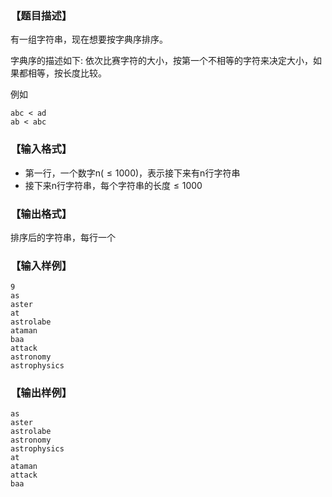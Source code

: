 ### 【题目描述】

有一组字符串，现在想要按字典序排序。

字典序的描述如下: 依次比赛字符的大小，按第一个不相等的字符来决定大小，如果都相等，按长度比较。

例如
```plaintext
abc < ad
ab < abc
```

### 【输入格式】

 - 第一行，一个数字n($\leqslant 1000$)，表示接下来有n行字符串
 - 接下来n行字符串，每个字符串的长度$\leqslant 1000$


### 【输出格式】

排序后的字符串，每行一个

### 【输入样例】

```plaintext
9
as
aster
at
astrolabe
ataman
baa
attack
astronomy
astrophysics
```

### 【输出样例】 

```plaintext
as
aster
astrolabe
astronomy
astrophysics
at
ataman
attack
baa
```


